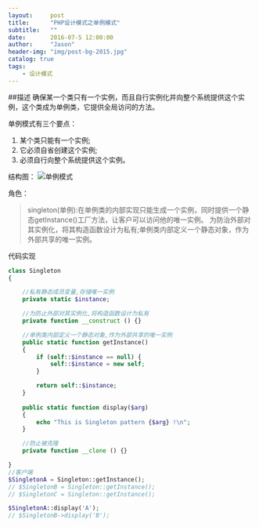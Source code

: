 ```yaml
---
layout:     post
title:      "PHP设计模式之单例模式"
subtitle:   ""
date:       2016-07-5 12:00:00
author:     "Jason"
header-img: "img/post-bg-2015.jpg"
catalog: true
tags:
    - 设计模式
---
```


##描述
确保某一个类只有一个实例，而且自行实例化并向整个系统提供这个实例，这个类成为单例类，它提供全局访问的方法。

单例模式有三个要点：
>
1.	某个类只能有一个实例; 
2.	它必须自省创建这个实例; 
3.	必须自行向整个系统提供这个实例。

结构图：
![单例模式](http://7xtw1r.com1.z0.glb.clouddn.com/1333305124_9327.gif)

角色：
>	singleton(单例):在单例类的内部实现只能生成一个实例，同时提供一个静态getInstance()工厂方法，让客户可以访问他的唯一实例。
	为防治外部对其实例化，将其构造函数设计为私有;单例类内部定义一个静态对象，作为外部共享的唯一实例。

代码实现

```PHP
class Singleton 
{

    //私有静态成员变量,存储唯一实例
    private static $instance;

    //为防止外部对其实例化,将构造函数设计为私有
    private function __construct () {}

    //单例类内部定义一个静态对象,作为外部共享的唯一实例
    public static function getInstance() 
    {
        if (self::$instance == null) {
            self::$instance = new self;
        }

        return self::$instance;
    }
    
    public static function display($arg) 
    {
        echo "This is Singleton pattern {$arg} !\n";
    }

    //防止被克隆
    private function __clone () {}

}
//客户端
$SingletonA = Singleton::getInstance();
// $SingletonB = Singleton::getInstance();
// $SingletonC = Singleton::getInstance();

$SingletonA::display('A');
// $SingletonB->display('B');

```

